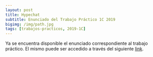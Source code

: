 ```yaml
---
layout: post
title: Hypechat
subtitle: Enunciado del Trabajo Práctico 1C 2019
bigimg: /img/path.jpg
tags: [trabajos-practicos, 2019-1C]
---
```


Ya se encuentra disponible el enunciado correspondiente al trabajo práctico.
El mismo puede ser accedido a través del siguiente [link](https://github.com/taller-de-programacion-2/taller-de-programacion-2.github.io/blob/master/trabajo-practico/enunciados/2019/1/tp/hypechat.md).
